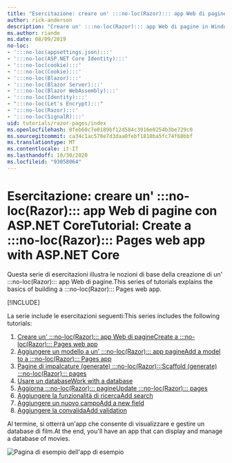```yaml
---
title: "Esercitazione: creare un' :::no-loc(Razor)::: app Web di pagine con ASP.NET Core"
author: rick-anderson
description: "Creare un' :::no-loc(Razor)::: app Web di pagine in Windows con Visual Studio, ASP.NET Core e EF core."
ms.author: riande
ms.date: 08/09/2019
no-loc:
- ':::no-loc(appsettings.json):::'
- ':::no-loc(ASP.NET Core Identity):::'
- ':::no-loc(cookie):::'
- ':::no-loc(Cookie):::'
- ':::no-loc(Blazor):::'
- ':::no-loc(Blazor Server):::'
- ':::no-loc(Blazor WebAssembly):::'
- ':::no-loc(Identity):::'
- ":::no-loc(Let's Encrypt):::"
- ':::no-loc(Razor):::'
- ':::no-loc(SignalR):::'
uid: tutorials/razor-pages/index
ms.openlocfilehash: 0feb60c7e0189bf12d584c3916e0254b3be729c0
ms.sourcegitcommit: ca34c1ac578e7d3daa0febf1810ba5fc74f60bbf
ms.translationtype: MT
ms.contentlocale: it-IT
ms.lasthandoff: 10/30/2020
ms.locfileid: "93058064"
---
```

# <a name="tutorial-create-a-no-locrazor-pages-web-app-with-aspnet-core"></a><span data-ttu-id="115e0-103">Esercitazione: creare un' :::no-loc(Razor)::: app Web di pagine con ASP.NET Core</span><span class="sxs-lookup"><span data-stu-id="115e0-103">Tutorial: Create a :::no-loc(Razor)::: Pages web app with ASP.NET Core</span></span>

<span data-ttu-id="115e0-104">Questa serie di esercitazioni illustra le nozioni di base della creazione di un' :::no-loc(Razor)::: app Web di pagine.</span><span class="sxs-lookup"><span data-stu-id="115e0-104">This series of tutorials explains the basics of building a :::no-loc(Razor)::: Pages web app.</span></span> 

[!INCLUDE[](~/includes/advancedRP.md)]

<span data-ttu-id="115e0-105">La serie include le esercitazioni seguenti:</span><span class="sxs-lookup"><span data-stu-id="115e0-105">This series includes the following tutorials:</span></span>

1. [<span data-ttu-id="115e0-106">Creare un' :::no-loc(Razor)::: app Web di pagine</span><span class="sxs-lookup"><span data-stu-id="115e0-106">Create a :::no-loc(Razor)::: Pages web app</span></span>](xref:tutorials/razor-pages/razor-pages-start)
1. [<span data-ttu-id="115e0-107">Aggiungere un modello a un' :::no-loc(Razor)::: app pagine</span><span class="sxs-lookup"><span data-stu-id="115e0-107">Add a model to a :::no-loc(Razor)::: Pages app</span></span>](xref:tutorials/razor-pages/model)
1. [<span data-ttu-id="115e0-108">Pagine di impalcature (generate) :::no-loc(Razor):::</span><span class="sxs-lookup"><span data-stu-id="115e0-108">Scaffold (generate) :::no-loc(Razor)::: pages</span></span>](xref:tutorials/razor-pages/page)
1. [<span data-ttu-id="115e0-109">Usare un database</span><span class="sxs-lookup"><span data-stu-id="115e0-109">Work with a database</span></span>](xref:tutorials/razor-pages/sql)
1. [<span data-ttu-id="115e0-110">Aggiorna :::no-loc(Razor)::: pagine</span><span class="sxs-lookup"><span data-stu-id="115e0-110">Update :::no-loc(Razor)::: pages</span></span>](xref:tutorials/razor-pages/da1)
1. [<span data-ttu-id="115e0-111">Aggiungere la funzionalità di ricerca</span><span class="sxs-lookup"><span data-stu-id="115e0-111">Add search</span></span>](xref:tutorials/razor-pages/search)
1. [<span data-ttu-id="115e0-112">Aggiungere un nuovo campo</span><span class="sxs-lookup"><span data-stu-id="115e0-112">Add a new field</span></span>](xref:tutorials/razor-pages/new-field)
1. [<span data-ttu-id="115e0-113">Aggiungere la convalida</span><span class="sxs-lookup"><span data-stu-id="115e0-113">Add validation</span></span>](xref:tutorials/razor-pages/validation)

<span data-ttu-id="115e0-114">Al termine, si otterrà un'app che consente di visualizzare e gestire un database di film.</span><span class="sxs-lookup"><span data-stu-id="115e0-114">At the end, you'll have an app that can display and manage a database of movies.</span></span>

![Pagina di esempio dell'app di esempio](index/_static/sample-page.png)
